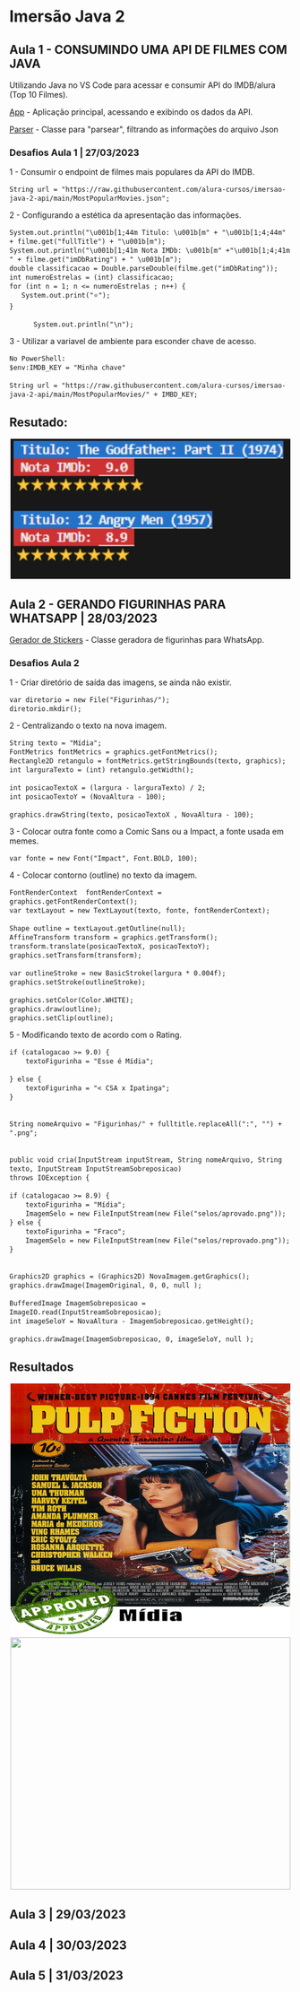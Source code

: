 # Imersão Java 2 

## Aula 1 - CONSUMINDO UMA API DE FILMES COM JAVA

Utilizando Java no VS Code para acessar e consumir API do IMDB/alura (Top 10 Filmes).

[App](https://github.com/carpinellx/alura-Imersao-Java-2/blob/main/src/App.java) - Aplicação principal, acessando e exibindo os dados da API.

[Parser](https://github.com/carpinellx/alura-Imersao-Java-2/blob/main/src/JsonParser.java) - Classe para "parsear", filtrando as informações do arquivo Json

### Desafios Aula 1 | 27/03/2023

1 - Consumir o endpoint de filmes mais populares da API do IMDB.

    String url = "https://raw.githubusercontent.com/alura-cursos/imersao-java-2-api/main/MostPopularMovies.json";


2 - Configurando a estética da apresentação das informações.

    System.out.println("\u001b[1;44m Titulo: \u001b[m" + "\u001b[1;4;44m" + filme.get("fullTitle") + "\u001b[m");
    System.out.println("\u001b[1;41m Nota IMDb: \u001b[m" +"\u001b[1;4;41m " + filme.get("imDbRating") + " \u001b[m");
    double classificacao = Double.parseDouble(filme.get("imDbRating"));
    int numeroEstrelas = (int) classificacao;
    for (int n = 1; n <= numeroEstrelas ; n++) {
       System.out.print("⭐️");
    }

          System.out.println("\n");


3 - Utilizar a variavel de ambiente para esconder chave de acesso.

    No PowerShell:
    $env:IMDB_KEY = "Minha chave"                                         

    String url = "https://raw.githubusercontent.com/alura-cursos/imersao-java-2-api/main/MostPopularMovies/" + IMBD_KEY;  

## Resutado:
<p align="center">
  <img src="https://raw.githubusercontent.com/carpinellx/alura-Imersao-Java-2/main/Desafios/Aula1-Desafio/Aula1-Desafio.PNG" width="500" height="250"/>
</p>


## Aula 2 - GERANDO FIGURINHAS PARA WHATSAPP | 28/03/2023

[Gerador de Stickers](https://github.com/carpinellx/alura-Imersao-Java-2/blob/main/src/GeradoraDeFigurinhas.java) - Classe geradora de figurinhas para WhatsApp.

### Desafios Aula 2

1 - Criar diretório de saída das imagens, se ainda não existir.

    var diretorio = new File("Figurinhas/");
    diretorio.mkdir();                                 


2 - Centralizando o texto na nova imagem.

    String texto = "Mídia";
    FontMetrics fontMetrics = graphics.getFontMetrics();
    Rectangle2D retangulo = fontMetrics.getStringBounds(texto, graphics);
    int larguraTexto = (int) retangulo.getWidth();
    
    int posicaoTextoX = (largura - larguraTexto) / 2;
    int posicaoTextoY = (NovaAltura - 100);

    graphics.drawString(texto, posicaoTextoX , NovaAltura - 100);


3 - Colocar outra fonte como a Comic Sans ou a Impact, a fonte usada em memes.

    var fonte = new Font("Impact", Font.BOLD, 100);


4 - Colocar contorno (outline) no texto da imagem.


    FontRenderContext  fontRenderContext = graphics.getFontRenderContext();
    var textLayout = new TextLayout(texto, fonte, fontRenderContext);

    Shape outline = textLayout.getOutline(null);
    AffineTransform transform = graphics.getTransform();
    transform.translate(posicaoTextoX, posicaoTextoY);
    graphics.setTransform(transform);
    
    var outlineStroke = new BasicStroke(largura * 0.004f);
    graphics.setStroke(outlineStroke);

    graphics.setColor(Color.WHITE);
    graphics.draw(outline);
    graphics.setClip(outline);
        
        
5 - Modificando texto de acordo com o Rating.

    if (catalogacao >= 9.0) {
        textoFigurinha = "Esse é Mídia";
            
    } else {
        textoFigurinha = "< CSA x Ipatinga";
    }


    String nomeArquivo = "Figurinhas/" + fulltitle.replaceAll(":", "") + ".png";


    public void cria(InputStream inputStream, String nomeArquivo, String texto, InputStream InputStreamSobreposicao) 
    throws IOException {
      
    if (catalogacao >= 8.9) {
        textoFigurinha = "Mídia";
        ImagemSelo = new FileInputStream(new File("selos/aprovado.png"));
    } else {
        textoFigurinha = "Fraco";
        ImagemSelo = new FileInputStream(new File("selos/reprovado.png"));
    }


    Graphics2D graphics = (Graphics2D) NovaImagem.getGraphics();
    graphics.drawImage(ImagemOriginal, 0, 0, null );
        
    BufferedImage ImagemSobreposicao = ImageIO.read(InputStreamSobreposicao);
    int imageSeloY = NovaAltura - ImagemSobreposicao.getHeight();

    graphics.drawImage(ImagemSobreposicao, 0, imageSeloY, null );

## Resultados

<p align="center">
  <img src="https://raw.githubusercontent.com/carpinellx/alura-Imersao-Java-2/main/Desafios/Aula2-Desafios/PulpFiction(1994).png" width="500" height="450"/>
  <img src="https://raw.githubusercontent.com/carpinellx/alura-Imersao-Java-2/main/Desafios/Aula2-Desafios/TheLordOfTheRings(2001).png" width="500" height="450"/>
</p>


## Aula 3 | 29/03/2023

## Aula 4 | 30/03/2023

## Aula 5 | 31/03/2023
